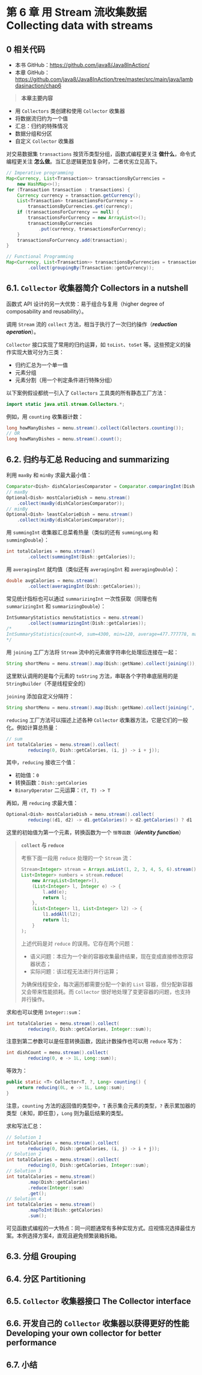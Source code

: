 # 第 6 章 用 Stream 流收集数据 Collecting data with streams



## 0 相关代码

- 本书 GitHub：https://github.com/java8/Java8InAction/
- 本章 GitHub：https://github.com/java8/Java8InAction/tree/master/src/main/java/lambdasinaction/chap6



> **本章主要内容**

- 用 `Collectors` 类创建和使用 `Collector` 收集器
- 将数据流归约为一个值
- 汇总：归约的特殊情况
- 数据分组和分区
- 自定义 `Collector` 收集器

对交易数据集 `transactions` 按货币类型分组，函数式编程更关注 **做什么**，命令式编程更关注 **怎么做**。当汇总逻辑更加复杂时，二者优劣立见高下。

```java
// Imperative programming
Map<Currency, List<Transaction>> transactionsByCurrencies =
    new HashMap<>();
for (Transaction transaction : transactions) {
    Currency currency = transaction.getCurrency();
    List<Transaction> transactionsForCurrency =
        transactionsByCurrencies.get(currency);
    if (transactionsForCurrency == null) {
        transactionsForCurrency = new ArrayList<>();
        transactionsByCurrencies
            .put(currency, transactionsForCurrency);
    }
    transactionsForCurrency.add(transaction);
}

// Functional Programming
Map<Currency, List<Transaction>> transactionsByCurrencies = transactions.stream()
        .collect(groupingBy(Transaction::getCurrency));
```



## 6.1. `Collector` 收集器简介 Collectors in a nutshell

函数式 API 设计的另一大优势：易于组合与复用（higher degree of composability and reusability）。

调用 `Stream` 流的 `collect` 方法，相当于执行了一次归约操作（***reduction operation***）。

`Collector` 接口实现了常用的归约运算，如 `toList`、`toSet` 等。这些预定义的操作实现大致可分为三类：

- 归约汇总为一个单一值
- 元素分组
- 元素分割（用一个判定条件进行特殊分组）



以下案例假设都统一引入了 `Collectors` 工具类的所有静态工厂方法：

```java
import static java.util.stream.Collectors.*;
```

例如，用 `counting` 收集器计数：

```java
long howManyDishes = menu.stream().collect(Collectors.counting());
// OR
long howManyDishes = menu.stream().count();
```



## 6.2. 归约与汇总 Reducing and summarizing

利用 `maxBy` 和 `minBy` 求最大最小值：

```java
Comparator<Dish> dishCaloriesComparator = Comparator.comparingInt(Dish::getCalories);
// maxBy
Optional<Dish> mostCalorieDish = menu.stream()
    .collect(maxBy(dishCaloriesComparator));
// minBy
Optional<Dish> leastCalorieDish = menu.stream()
    .collect(minBy(dishCaloriesComparator));
```

用 `summingInt` 收集器汇总菜肴热量（类似的还有 `summingLong` 和 `summingDouble`）：

```java
int totalCalories = menu.stream()
    	.collect(summingInt(Dish::getCalories));
```

用 `averagingInt` 就均值（类似还有 `averagingInt` 和 `averagingDouble`）：

```java
double avgCalories = menu.stream()
    	.collect(averagingInt(Dish::getCalories));
```

常见统计指标也可以通过 `summarizingInt` 一次性获取（同理也有 `summarizingInt` 和 `summarizingDouble`）：

```java
IntSummaryStatistics menuStatistics = menu.stream()
    	.collect(summarizingInt(Dish::getCalories));
/*
IntSummaryStatistics{count=9, sum=4300, min=120, average=477.777778, max=800}
*/
```



用 `joining` 工厂方法将 `Stream` 流中的元素做字符串化处理后连接在一起：

```java
String shortMenu = menu.stream().map(Dish::getName).collect(joining());
```

这里默认调用的是每个元素的 `toString` 方法，串联各个字符串底层用的是 `StringBuilder`（不是线程安全的）

`joining` 添加自定义分隔符：

```java
String shortMenu = menu.stream().map(Dish::getName).collect(joining(", "));
```



`reducing` 工厂方法可以描述上述各种 `Collector` 收集器方法，它是它们的一般化。例如计算总热量：

```java
// sum
int totalCalories = menu.stream().collect(
    	reducing(0, Dish::getCalories, (i, j) -> i + j));
```

其中，`reducing` 接收三个值：

- 初始值：`0`
- 转换函数：`Dish::getCalories`
- `BinaryOperator` 二元运算：`(T, T) -> T`



再如，用 `reducing` 求最大值：

```java
Optional<Dish> mostCalorieDish = menu.stream().collect(
    	reducing((d1, d2) -> d1.getCalories() > d2.getCalories() ? d1 : d2));
```

这里的初始值为第一个元素，转换函数为一个 `恒等函数`（***identity function***）



> **`collect` 与 `reduce`**
>
> 考察下面一段用 `reduce` 处理的一个 `Stream` 流：
>
> ```java
> Stream<Integer> stream = Arrays.asList(1, 2, 3, 4, 5, 6).stream();
> List<Integer> numbers = stream.reduce(
>     new ArrayList<Integer>(),
>     (List<Integer> l, Integer e) -> {
>         l.add(e);
>         return l; 
>     },
>     (List<Integer> l1, List<Integer> l2) -> {
>         l1.addAll(l2);
>         return l1; 
>     }
> );
> ```
>
> 上述代码是对 `reduce` 的误用。它存在两个问题：
>
> - 语义问题：本应为一个新的容器收集最终结果，现在变成直接修改原容器状态；
> - 实际问题：该过程无法进行并行运算；
>
> 为确保线程安全，每次遍历都需要分配一个新的 `List` 容器，但分配新容器又会带来性能损耗。而 `Collector` 很好地处理了变更容器的问题，也支持并行操作。



求和也可以使用 `Integer::sum`：

```java
int totalCalories = menu.stream().collect(
    	reducing(0, Dish::getCalories, Integer::sum));
```

注意到第二参数可以是任意转换函数，因此计数操作也可以用 `reduce` 写为：

```java
int dishCount = menu.stream().collect(
    	reducing(0, e -> 1L, Long::sum));
```

等效为：

```java
public static <T> Collector<T, ?, Long> counting() {
    return reducing(0L, e -> 1L, Long::sum);
}
```

注意，`counting` 方法的返回值的类型中，`T` 表示集合元素的类型，`?` 表示累加器的类型（未知，即任意），`Long` 则为最后结果的类型。



求和写法汇总：

```java
// Solution 1
int totalCalories = menu.stream().collect(
    	reducing(0, Dish::getCalories, (i, j) -> i + j));
// Solution 2
int totalCalories = menu.stream().collect(
    	reducing(0, Dish::getCalories, Integer::sum);
// Solution 3
int totalCalories = menu.stream()
    	.map(Dish::getCalories)
    	.reduce(Integer::sum)
    	.get();
// Solution 4
int totalCalories = menu.stream()
    	.mapToInt(Dish::getCalories)
    	.sum();
```

可见函数式编程的一大特点：同一问题通常有多种实现方式。应视情况选择最佳方案。本例选择方案4，直观且避免频繁装箱拆箱。



## 6.3. 分组 Grouping





## 6.4. 分区 Partitioning





## 6.5. `Collector` 收集器接口 The Collector interface





## 6.6. 开发自己的 `Collector` 收集器以获得更好的性能 Developing your own collector for better performance





## 6.7. 小结



